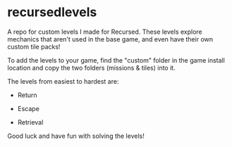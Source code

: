 # recursedlevels

A repo for custom levels I made for Recursed. These levels explore mechanics that aren't used in the base game, and even have their own custom tile packs!

To add the levels to your game, find the "custom" folder in the game install location and copy the two folders (missions & tiles) into it.

The levels from easiest to hardest are:

- Return

- Escape

- Retrieval

Good luck and have fun with solving the levels!
